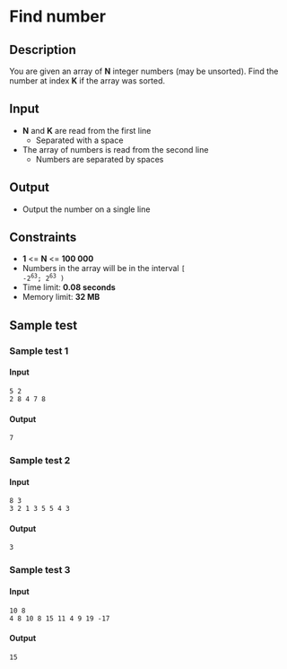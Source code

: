 # Find number

## Description

You are given an array of **N** integer numbers (may be unsorted). Find the number at index **K** if the array was sorted.

## Input
- **N** and **K** are read from the first line
  - Separated with a space
- The array of numbers is read from the second line
  - Numbers are separated by spaces

## Output
- Output the number on a single line

## Constraints
- **1** <= **N** <= **100 000**
- Numbers in the array will be in the interval <code>[ -2<sup>63</sup>; 2<sup>63</sup> )</code>
- Time limit: **0.08 seconds**
- Memory limit: **32 MB**

## Sample test

### Sample test 1

#### Input
```
5 2
2 8 4 7 8
```

#### Output
```
7
```

### Sample test 2

#### Input
```
8 3
3 2 1 3 5 5 4 3
```

#### Output
```
3
```

### Sample test 3

#### Input
```
10 8
4 8 10 8 15 11 4 9 19 -17
```

#### Output
```
15
```
